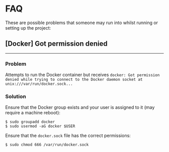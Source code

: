 # FAQ
These are possible problems that someone may run into whilst running or setting up the project:

## [Docker] Got permission denied
---
### Problem
Attempts to run the Docker container but receives `docker: Got permission denied while trying to connect to the Docker daemon socket at unix:///var/run/docker.sock...`

### Solution
Ensure that the Docker group exists and your user is assigned to it (may require a machine reboot):
```
$ sudo groupadd docker
$ sudo usermod -aG docker $USER
```
Ensure that the `docker.sock` file has the correct permissions:
```
$ sudo chmod 666 /var/run/docker.sock
```
